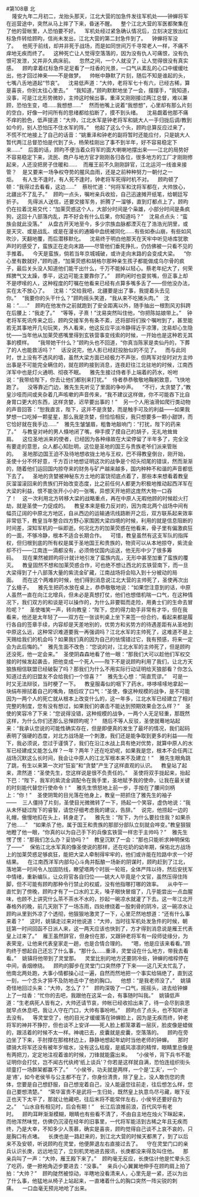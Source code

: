 #第108章 北<br />    隆安九年二月初二，龙抬头那天，江北大营的加急件发往军机处——钟蝉将军在巡营途中，突然从马上摔了下来，昏迷不醒。    整个江北大营的军医都聚集在了他的营帐里，人恐怕要不好。    军机处经过紧急确认情况后，立刻决定放出红标急件转给顾昀，信尚未发出，江北大营的第二封急件到了。    钟蝉将军没了。    他死于前线，却并非死于战场，而是如同世间万千寻常老人一样，不痛不痒地无疾而终了。    这种死亡让人觉得空落落的，因为没有仇人可痛恨，没有仇恨可发泄，又并非久病床前。    忽然之间，一个人就没了，让人觉得很没有真实感。    顾昀拿着红标急件足足看了一炷香的光景，一口气从紊乱的心口中缓缓吐出，他才回过神来——不是做梦。    帅帐中静默了片刻，随后不知是谁起的头，七嘴八舌地道起“节哀”。    沈易低声道：“大帅，老将军七十有六，已经古稀，算是喜丧，你别太往心里去。”    “我知道，”顾昀默默地坐了一会，摆摆手，“我知道，没事，可是江北形势微妙，主帅这时候出事，重泽又刚刚接过两江总督，难以兼顾，恐怕生变，唔……我想想……”    然而他嘴上说着“我想想”，心里却有那么片刻的空白，好像一时间所有的思绪都给掐断了，摸不到头绪。    沈易觑着他那不痛不痒的脸色，低声提道：“大帅，江北水军是钟老将军和姚大人一手归拢后调/教到如今的，别人恐怕压不住水军的阵。”    他起了这么个头，顾昀总算反应过来了，不慌不忙地接上了自己的话音：“姚重泽和钟老的副将暂时还能应付，只是姚大人暂代两江总督恐怕是代到了头，杨荣桂刚出了事不到半年，好不容易稳定下来……”    后面的话，顾昀不便当着众将军的面大喇喇地摆出来——江北的局势好不容易稳定下来，流民、商户与地方官才刚刚各归各位，很多地方的工厂才刚刚修起来，人还没把房子住暖和……    而雁王前不久刚刚辞官，江北运河一线谁来接管？    是又要来一场争权夺势的腥风血雨，还是之前种种努力一朝付之一炬。    有人生不逢时，有人死不逢时，钟老将军死得时机不对。    顾昀顿了顿：“我得过去看看，这边……”    蔡玢忙道：“何将军和沈将军都在，大帅放心，北疆出不了乱子。”    顾昀一点头，嘱咐亲兵收拾，自己迅速摊开纸笔，给朝廷写折子。    先得派人送信，还要交接军务，折腾了一溜够，直到灯都点上了，顾昀仍在拉着沈易交代：“加莱荧惑这个人，大部分时间是个枭雄，小部分时间是条疯狗，这回十八部落内乱，弄不好会有什么后果，你知道吗？”    沈易点点头：“蛮族会就此没落。”    从盘古开天地至今，多少宗族血脉都湮灭在了浩浩光阴里，或是天灾、或是战乱、或是在漫长的通婚中血统被同化……有些如泰山崩，有些如风吹沙，天翻地覆，而后潜移默化。    沈易终于明白他那天在天牢中听见哧库犹歌声时的感受了，蛮族正在走向末路——尽管他们垂死挣扎，仍仿佛被一只看不见的手推着。    今天是蛮族，倘若当年京城城破，或许走向末路的会变成大梁。    “你心里有数就好，”顾昀道，“加莱荧惑和胡格尔那种亲生孩子都能做成乌尔骨的疯子，最后关头没人知道他们能干出什么，千万不能掉以轻心。蔡老年纪大了，何荣辉脾气又太躁，季平，这边可能主要靠你了。”    顾昀闲时也耍贫嘴，但正事上却不是啰嗦的人，这种程度的叮嘱在他看来已经有点算多嘴多舌了——但他没办法，实在太不放心了。    沈易：“交给我吧，北疆要是出了事，我提着头去见你。”    “我要你的头干什么？”顾昀摇头笑道，“我从来不吃猪头肉。”    沈易：“……”    顾昀在他发作之前就跑到了安全距离以外，随手抽出一根割风刃斜跨在后腰上：“我走了。”    “等等，子熹！”沈易突然叫住他，“你把陈姑娘带上。”    钟老将军死讯传来之后，顾昀交接军务有条不紊，还将部将们挨个嘱咐到了，甚至能若无其事地开几句玩笑，外人看来，他这反应平淡冷静得近乎凉薄，沈易却心生隐忧——当年他从加莱荧惑嘴里得到玄铁营事变线索的时候，一开始也是这种若无其事的模样。    “我带她干什么？”顾昀头也不回道，“你真当陈家是卖仙丹的，下葬了的人也能救活吗？”    话没说完，他人影已经赶投胎似的不见了。    而与此同时，世上没有不透风的墙，虽然大梁方面已经极力不声张，但两军对垒时对方主帅出事是不可能完全瞒住的，就在顾昀接到消息，连夜赶往江北驻地的时候，江南西洋军中也是灯火通明、彻夜不眠。    雅先生接过侍者手上端着的药水，吩咐说：“我带给陛下，你去让他们都别来打扰。”    侍者恭恭敬敬地鞠躬致意，飞快地跑了。    没等靠近门边，雅先生先听见了里面的争吵声。    “不行，太贪婪了，”教皇沙哑而间或夹杂着几声咳嗽的声音传来，“我不建议这样做，你不可能吞下比自身胃口更大的东西，这样贪婪，迟早要出事的！”    另一个人用油滑如爬行类动物的声音回答：“恕我直言，陛下，这并不是贪婪，而是触手可及的利益——如果我梦想一口吃掉一颗星星，那么我是贪婪，但恰恰相反，我只想要多一颗小甜饼，而它恰好就在我手边……”    雅先生皱皱眉，粗鲁地敲响门：“打扰，陛下的药来了。”    与教皇对峙的男人倏地闭了嘴，伸手摸了摸自己的胡子，无礼地耸耸肩。    这位圣地派来的使者，已经因为各种缘故在大梁停留了半年多了，完全没有要走的意思，众人都心知肚明，这位是圣地的国王与贵族老爷们派来管账的。    圣地那边国王迫不及待地想收拢土地与王权，巴不得教皇倒台，刚开始，圣使十分不怀好意，千方百计地想证明这次的战争是个彻头彻尾的错误，然而渐渐的，随着他们运回国内掠夺来的财务与矿产越来越多，国内种种不和谐的声音都低下去了。    圣地的贪婪被神秘东方土地的富饶彻底点着了，那些本来想看着教皇灰溜溜滚回来的贵族们开始改变态度，比之前任何人都更为积极地推动起西洋军在大梁的利益，恨不能张开小小的一张嘴，异想天开地把这庞然大物一口吞了！    这一次利用北方转移大梁的战略重点，再在中原人无暇他顾的时候趁火打劫，就是圣使一力促成的。    教皇本来是极力反对的，因为南北两个战场中间有幅员辽阔的中原北方地区，自从西边的运输通讯线路断开之后，双方联系起来效率非常低下，教皇当年整合四方野心家围困大梁四境的时候，利用的就是信息阻断的时间差，深知军机的一纵即逝。何况北方的加莱荧惑在他看来，骨子里有偏激疯狂的一面，不够冷静，根本不适合长期合作。    可惜，教皇虽然有这支军队的指挥权，但归根到底的所有权是属于圣地国王和贵族的，物资可以从本地掠夺，紫流金却不行——江南连一滴都没有，必须倚仗国内运送，他无形中少了很多筹码。    现在果然被顾昀将计就计地引发了蛮族内乱，无形中甚至加重了蛮族的覆灭。    教皇固然不想和加莱荧惑合作，可也绝不想让西北的玄铁营南下，而一旦大梁得到了十八部落大量的紫流金矿藏，江南战场将会陷入到十分被动的局面。    而在这个两难的时候，他们得到消息说江北大营的主帅死了，圣使再次出了幺蛾子。    雅先生把药水放在桌上，恭恭敬敬地说：“如果您注意到的话，中原人虽然一直在向江北增兵，但未必是真想打仗，他们也想借机喘一口气，在这种情况下，我们双方的和谈是可以操作的，为什么非要铤而走险，用勇士们的生命去冒险呢？”    圣使嗤笑一声，转向教皇：“陛下，您的得力助手非常有才华，但在我看来，他还是太年轻了——双方在一张谈判桌上坐下来签一份合约，看起来都是履行各自的签章手续，内容却是天差地别的，优势方和劣势方的待遇差距有从圣地到中原这么远，这种常识难道要我一再强调吗？江北水军的主帅死了，这难道不是上天赐给我们的机会吗？如果我们真的因为自己的怯懦错过它，我有预感，将来一定会为此后悔的。”    雅先生面不改色：“您说的对，江北水军的主帅死了，但是顾昀还没死，他一定会来。”    圣使阴森森地看了他一眼：“那我们大可以趁他们军权交接的时候发起袭击，把他变成一个死人——陛下不是说顾昀利用了我们，让北方天狼族相信联盟已经破裂了吗？那我们为什么不用实际行动证明给天狼部看？你怎么知道过去的旧盟友不会给我们一个惊喜？”    雅先生心想：“简直荒谬。”    可是一时又无法辩驳，当时梗了一下。    教皇服毒似的咽下了药水，哆哆嗦嗦地拿起一块绢布擦拭着自己的嘴角，随后叹了口气：“圣使，像这种规模的战争，是不可能因为一两个人的死亡就从根本上改变什么的，这一年多，江北水军已经建立了相对完整的制度，您有没有想过，如果我们的袭击不能达到预期效果会怎么样？”    圣使的笑容冷了下来：“您说得没错，这种规模的战争，一两个人无足轻重，那既然这样，为什么你们还那么忌惮顾昀呢？”    随后不等人反驳，圣使就蓦地站起来：“我承认您说的可能性确实存在，但是即便真的发生了最坏的情况，我们起码表明了强硬的态度，对北方战场是一个刺激，我们还是能争取到更多的利益——陛下，我必须说，您过于谨慎了，我们在沿江水战上具有绝对优势，就算中原人的水军已经建成又能怎么样？一年？两年？还在吃奶呢，如果我是您，根本不会任两江战场沉默这么长时间，我会让中原人的江北军根本来不及建立！”    雅先生眼角跳了跳，有生以来第一次对“狂妄”和“贪婪”产生了这样直观的认识。    教皇站了起来，肃然道：“圣使先生，您这样说是很不负责任的。”    圣使将双手拢起来，抬起下巴：“陛下，我军的紫流金调配令在我手里，圣地赋予我的使命，让我在最关键的时刻能代替您行使命令！”    雅先生愤怒地上前一步，手按在了腰间剑柄上：“你！”    圣使阴鸷的目光落在他身上，教皇一把抓住了雅先生的袖子——    三人僵持了片刻，圣使目光微微转了一下，扬起一个笑容，虚伪地说：“我从未怀疑过陛下的睿智，请您仔细考虑我的建议，告辞。”    说完，他捞起一边的礼帽，傲慢地扣在头上，转身走了。    雅先生：“陛下，为什么要拉住我？如果杀了他……”    “如果杀了他，属于国王和贵族的那部分部队立刻就会哗变。”教皇狠狠地瞪了他一眼，“你真的以为自己手下的兵像玄铁营一样忠于主帅吗？”    雅先生愣了愣：“那我们怎么办？妥协吗？”    教皇沉默了一会：“那也只能祈求神明保佑了——”    保佑江北水军真的像圣使说的那样，还在吃奶的幼年期，保佑北方战场上的加莱荧惑足够疯狂，能把大梁人牵制得牢牢的，他们或许能在险路中求一个好结果。    在江南西洋军内部勾心斗角并酝酿一场新的阴谋时，顾昀赶到了江北，落地第一时间令人加固防线，瞭望塔两个时辰一轮班，全体严阵以待，然后安抚军中情绪，重新编队，让众将官各自归位——姚大人毕竟是个文官，虽然压得住阵脚，但不可能有顾昀那种令行禁止的权威，没有他指哪打哪的效率。    从中午一直忙到了傍晚，顾昀才有了一口水的工夫，嗓子眼快冒烟了，几乎能尝出一点血腥味，也顾不上讲究什么茶不茶水不水的，抄起一碗凉水就灌了下去。这一年江北开春格外的晚，前几天刚下了一场冻雨，四处缭绕着一股刺骨的阴冷，这一碗凉水让顾昀从里到外凉了个透彻，他狠狠地激灵了一下，心里茫然地想道：“还有什么事来着？”    这时，姚镇走过来对他说道：“大帅，当时往军机处发急件的时候，朝廷第一时间回函不日派人来，这一两天应该也快到了，方才得到消息说是雁王代表皇上过来了。”    雁王虽然辞官，但身份在那，又跟钟老将军有一段师徒缘分，为表荣宠，让他来代表皇家走一趟，也是合情合理的。    “嗯，他是应该来看看。”顾昀终于想起自己还忘了什么事，“那什么……重泽，灵堂设在什么地方，带我去看看。”    姚镇将他带到了灵堂那。    灵堂比别的地方还要阴冷些，钟蝉的棺椁停在中间，香烟缭绕。    顾昀的脚步在灵堂门口突然停了下来——这几天太忙乱了，他南北两处跑，大事小情都操心过一遍，自然而然地把一个事实给隔绝了，直到这一刻，一个念头才猝不及防地击中了他的胸口。    他想：“是我老师没了。”    姚镇奇怪地回过头来：“大帅，怎么了？”    顾昀深吸了一口气，摇摇头，进去给钟蝉上了一炷香：“忙你的去吧，我跟他在这呆一会，有事随时叫我。”    姚镇低声道：“生老病死人皆有之，大帅还请节哀，帅帐已经收拾出来了，待一会尽到哀思就早点休息吧，我让人守在门口，大帅有事吩咐。”    顾昀点了点头，也不知听进去没有。    等灵堂空了，他的目光才缓缓落在钟蝉脸上，因为是无疾而终，钟老将军的神并不狰狞，但也谈不上安详——死人脸上都笼罩着一层灰，脸皮像是蜡做的，跟活着的时候不太一样。神魂已去，皮囊就是皮囊，空落落的。    顾昀在旁边坐了下来，手肘撑在那棺材边上，静静地想起年幼时当他老师的钟蝉。    那时骠骑大将军还没有被年岁缩水，没有这么枯瘦，是威风凛凛的精悍，眼睛里总像是有两把刀，定定地注视着谁的时候，刀锋就能露出来。    “小侯爷，背下兵书不能证明你会打仗，岂不闻古代纨绔‘纸上谈兵’？你若是这样就自满，恐怕连组织街头顽童打一场群架都赢不了。”    “小侯爷，功夫就是两样，一个是‘工夫’，一个是‘疼’，如今老侯爷与公主都不在了，你身份清贵，除了皇上，没人敢伤您的贵体，您要是自己想舒服，自己想宠着自己，没人能逼您往前走，往后想怎么样，您自己要想清楚。”    “荣华富贵不是武将一生归处，既然皇上执意鸟尽弓藏，眼下反正也天下太平了，那就让他藏吧，往后末将不能常伴左右，小侯爷还要好自为之。”    “山水自有相见时，后会有期！”    长江后浪推前浪，百代风华有老时。    顾昀耳畔渐渐模糊，眼睛也有些看不清了，不由自主地在烛火下眯起来，而他浑然味觉，仿佛仍沉浸在经年的旧事里，一代将军能活到古稀之年且无疾而终，乃是大幸，不知多少人羡慕，确实是喜丧，顾昀觉得自己谈不上哀不哀的，只是胸口有点堵。    长庚也是一路赶来的，到江北大营的时候天都黑了，到了以后来不及安顿，听说顾昀在灵堂，他便屏退左右直接过去了。    守在灵堂门口的亲兵认识长庚，远远地见了，立刻机灵地进去报讯，长庚都没来得及叫住他。    那亲兵叫了一声：“大帅，雁王殿下来了。”    顾昀毫无反应，长庚估计他是忙晕头忘了吃药，便一掀袍角迈步要进去：“没事。”    亲兵小心翼翼地伸手在顾昀肩上拍了拍：“大帅？”    顾昀陡然被惊动，半瞎地没看清来人，心里先是一紧，还以为出了什么事，他猛地从椅子上站起来，一直堵着什么的胸口突然一阵尖锐的刺痛。    一口血毫无预兆地呛了出来。